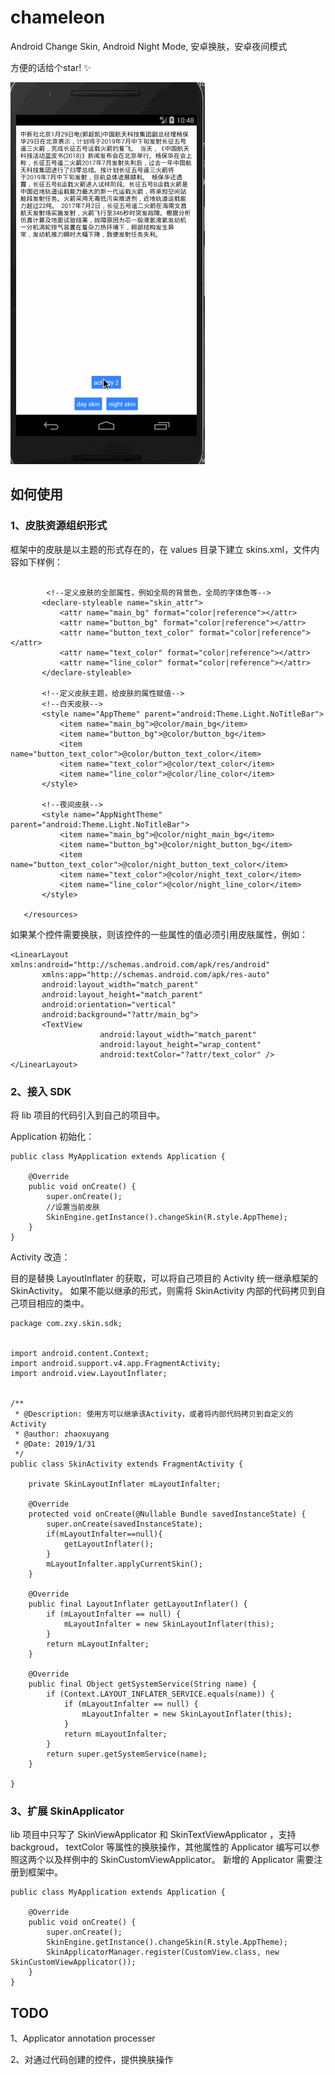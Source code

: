 # chameleon
Android Change Skin,  Android Night Mode, 安卓换肤，安卓夜间模式

方便的话给个star! ️✨

![screenshot](static/demo.gif)

## 如何使用

### 1、皮肤资源组织形式

框架中的皮肤是以主题的形式存在的，在 values 目录下建立 skins.xml，文件内容如下样例：

```<resources>

        <!--定义皮肤的全部属性，例如全局的背景色，全局的字体色等-->
       <declare-styleable name="skin_attr">
           <attr name="main_bg" format="color|reference"></attr>
           <attr name="button_bg" format="color|reference"></attr>
           <attr name="button_text_color" format="color|reference"></attr>
           <attr name="text_color" format="color|reference"></attr>
           <attr name="line_color" format="color|reference"></attr>
       </declare-styleable>

       <!--定义皮肤主题，给皮肤的属性赋值-->
       <!--白天皮肤-->
       <style name="AppTheme" parent="android:Theme.Light.NoTitleBar">
           <item name="main_bg">@color/main_bg</item>
           <item name="button_bg">@color/button_bg</item>
           <item name="button_text_color">@color/button_text_color</item>
           <item name="text_color">@color/text_color</item>
           <item name="line_color">@color/line_color</item>
       </style>

       <!--夜间皮肤-->
       <style name="AppNightTheme" parent="android:Theme.Light.NoTitleBar">
           <item name="main_bg">@color/night_main_bg</item>
           <item name="button_bg">@color/night_button_bg</item>
           <item name="button_text_color">@color/night_button_text_color</item>
           <item name="text_color">@color/night_text_color</item>
           <item name="line_color">@color/night_line_color</item>
       </style>

   </resources>
```

如果某个控件需要换肤，则该控件的一些属性的值必须引用皮肤属性，例如：

```
<LinearLayout xmlns:android="http://schemas.android.com/apk/res/android"
       xmlns:app="http://schemas.android.com/apk/res-auto"
       android:layout_width="match_parent"
       android:layout_height="match_parent"
       android:orientation="vertical"
       android:background="?attr/main_bg">
       <TextView
                    android:layout_width="match_parent"
                    android:layout_height="wrap_content"
                    android:textColor="?attr/text_color" />
</LinearLayout>

```

### 2、接入 SDK

将 lib 项目的代码引入到自己的项目中。

Application 初始化：

```
public class MyApplication extends Application {

    @Override
    public void onCreate() {
        super.onCreate();
        //设置当前皮肤
        SkinEngine.getInstance().changeSkin(R.style.AppTheme);
    }
}
```

Activity 改造：

目的是替换 LayoutInflater 的获取，可以将自己项目的 Activity 统一继承框架的 SkinActivity。
如果不能以继承的形式，则需将 SkinActivity 内部的代码拷贝到自己项目相应的类中。

```
package com.zxy.skin.sdk;


import android.content.Context;
import android.support.v4.app.FragmentActivity;
import android.view.LayoutInflater;


/**
 * @Description: 使用方可以继承该Activity，或者将内部代码拷贝到自定义的Activity
 * @author: zhaoxuyang
 * @Date: 2019/1/31
 */
public class SkinActivity extends FragmentActivity {

    private SkinLayoutInflater mLayoutInfalter;

    @Override
    protected void onCreate(@Nullable Bundle savedInstanceState) {
        super.onCreate(savedInstanceState);
        if(mLayoutInfalter==null){
            getLayoutInflater();
        }
        mLayoutInfalter.applyCurrentSkin();
    }

    @Override
    public final LayoutInflater getLayoutInflater() {
        if (mLayoutInfalter == null) {
            mLayoutInfalter = new SkinLayoutInflater(this);
        }
        return mLayoutInfalter;
    }

    @Override
    public final Object getSystemService(String name) {
        if (Context.LAYOUT_INFLATER_SERVICE.equals(name)) {
            if (mLayoutInfalter == null) {
                mLayoutInfalter = new SkinLayoutInflater(this);
            }
            return mLayoutInfalter;
        }
        return super.getSystemService(name);
    }

}

```

### 3、扩展 SkinApplicator

lib 项目中只写了 SkinViewApplicator 和 SkinTextViewApplicator ，支持 backgroud， textColor
等属性的换肤操作，其他属性的 Applicator 编写可以参照这两个以及样例中的 SkinCustomViewApplicator。
新增的 Applicator 需要注册到框架中。

```
public class MyApplication extends Application {

    @Override
    public void onCreate() {
        super.onCreate();
        SkinEngine.getInstance().changeSkin(R.style.AppTheme);
        SkinApplicatorManager.register(CustomView.class, new SkinCustomViewApplicator());
    }
}
```

## TODO

1、Applicator annotation processer

2、对通过代码创建的控件，提供换肤操作